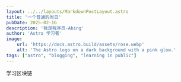```yaml
---
layout: ../../layouts/MarkdownPostLayout.astro
title: '一个普通的周日'
pubDate: 2025-02-16
description: '我是程序员-Abing'
author: 'Astro 学习者'
image:
    url: 'https://docs.astro.build/assets/rose.webp'
    alt: 'The Astro logo on a dark background with a pink glow.'
tags: ["astro", "blogging", "learning in public"]
---
```


学习区块链
